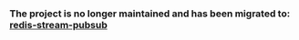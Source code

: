 ### The project is no longer maintained and has been migrated to: [redis-stream-pubsub](https://github.com/eininst/redis-stream-pubsub)